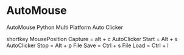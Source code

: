 # AutoMouse
AutoMouse
Python
Multi Platform Auto Clicker

shortkey
MousePosition Capture = alt + c
AutoClicker Start = Alt + s
AutoClicker Stop = Alt + p
File Save = Ctrl + s
File Load = Ctrl + l

